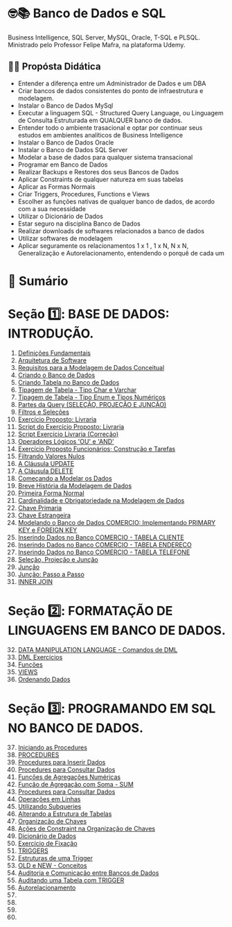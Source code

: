 # 🤓📚 **Banco de Dados e SQL**

Business Intelligence, SQL Server, MySQL, Oracle, T-SQL e PLSQL. Ministrado pelo Professor Felipe Mafra, na plataforma Udemy.

## 👩‍🏫 **Propósta Didática**

- Entender a diferença entre um Administrador de Dados e um DBA
- Criar bancos de dados consistentes do ponto de infraestrutura e modelagem.
- Instalar o Banco de Dados MySql
- Executar a linguagem SQL - Structured Query Language, ou Linguagem de Consulta Estruturada em QUALQUER banco de dados.
- Entender todo o ambiente trasacional e optar por continuar seus estudos em ambientes analíticos de Business Intelligence
- Instalar o Banco de Dados Oracle
- Instalar o Banco de Dados SQL Server
- Modelar a base de dados para qualquer sistema transacional
- Programar em Banco de Dados
- Realizar Backups e Restores dos seus Bancos de Dados
- Aplicar Constraints de qualquer natureza em suas tabelas
- Aplicar as Formas Normais
- Criar Triggers, Procedures, Functions e Views
- Escolher as funções nativas de qualquer banco de dados, de acordo com a sua necessidade
- Utilizar o Dicionário de Dados
- Estar seguro na disciplina Banco de Dados
- Realizar downloads de softwares relacionados a banco de dados
- Utilizar softwares de modelagem
- Aplicar seguramente os relacionamentos 1 x 1 , 1 x N, N x N, Generalização e Autorelacionamento, entendendo o porquê de cada um

# 📄 **Sumário**

# Seção 1️⃣: BASE DE DADOS: INTRODUÇÃO.

1. [Definições Fundamentais](https://github.com/vinicius-maznar/Banco_de_Dados-e-SQL/blob/main/01-Definicoes_Fundamentais.md)
2. [Arquitetura de Software](https://github.com/vinicius-maznar/Banco_de_Dados-e-SQL/blob/main/02%20-%20Arquitetura%20de%20Software%20.md)
3. [Requisitos para a Modelagem de Dados Conceitual](https://github.com/vinicius-maznar/SQL-e-Banco-de-Dados/blob/main/03%20-%20Requisitos%20para%20Modelagem%20de%20Dados%20Conceitual.md)
4. [Criando o Banco de Dados](https://github.com/vinicius-maznar/SQL-e-Banco-de-Dados/blob/main/04%20-%20Criando%20o%20Banco%20de%20Dados.md)
5. [Criando Tabela no Banco de Dados](https://github.com/vinicius-maznar/SQL-e-Banco-de-Dados/blob/main/05%20-%20Criando%20Tabela%20no%20Banco%20de%20Dados.md)
6. [Tipagem de Tabela - Tipo Char e Varchar](https://github.com/vinicius-maznar/SQL-e-Banco-de-Dados/blob/main/06%20-%20Tipagem%20de%20Tabela%20-%20Tipo%20CHAR%20e%20VARCHAR.md)
7. [Tipagem de Tabela - Tipo Enum e Tipos Numéricos](https://github.com/vinicius-maznar/SQL-e-Banco-de-Dados/blob/main/07%20-%20Tipagem%20de%20Banco%20de%20Dados%20-%20Tipo%20ENUM%20e%20Tipos%20Num%C3%A9ricos.md)
8. [Partes da Query (SELEÇÃO, PROJEÇÃO E JUNÇÃO)](https://github.com/vinicius-maznar/SQL-e-Banco-de-Dados/blob/main/08%20-%20Partes%20da%20Query%20(SELE%C3%87%C3%83O%2C%20PROJE%C3%87%C3%83O%20E%20JUN%C3%87%C3%83O).md)
9. [Filtros e Seleções](https://github.com/vinicius-maznar/SQL-e-Banco-de-Dados/blob/main/09%20-%20FIltros%20e%20Sele%C3%A7%C3%B5es.md)
10. [Exercício Proposto: Livraria](https://github.com/vinicius-maznar/SQL-e-Banco-de-Dados/blob/main/10%20-%20Exerc%C3%ADcio%20Proposto%20Livraria.md)
11. [Script do Exercício Proposto: Livraria](https://github.com/vinicius-maznar/SQL-e-Banco-de-Dados/blob/main/11%20-%20Script%20do%20Exerc%C3%ADcio%20Proposto:%20Livraria.sql)
12. [Script Exercício Livraria (Correção)](https://github.com/vinicius-maznar/SQL-e-Banco-de-Dados/blob/main/12%20-%20Script%20Exerc%C3%ADcio%20Livraria%20(Corre%C3%A7%C3%A3o).sql)
13. [Operadores Lógicos 'OU' e 'AND'](https://github.com/vinicius-maznar/SQL-e-Banco-de-Dados/blob/main/13%20-%20Operadores%20L%C3%B3gicos.md)
14. [Exercício Proposto Funcionários; Construção e Tarefas](https://github.com/vinicius-maznar/SQL-e-Banco-de-Dados/blob/main/14%20-%20Exerc%C3%ADcio%20Proposto%20Funcionarios%3A%20Constru%C3%A7%C3%A3o%20e%20Terafas.sql)
15. [Filtrando Valores Nulos](https://github.com/vinicius-maznar/SQL-e-Banco-de-Dados/blob/main/15%20-%20Filtrando%20Valores%20Nulos.md)
16. [A Cláusula UPDATE](https://github.com/vinicius-maznar/SQL-e-Banco-de-Dados/blob/main/16%20-%20A%20Cl%C3%A1usula%20UPDATE.md)
17. [A Cláusula DELETE](https://github.com/vinicius-maznar/SQL-e-Banco-de-Dados/blob/main/17%20-%20A%20Cl%C3%A1usula%20DELETE.md)
18. [Começando a Modelar os Dados](https://github.com/vinicius-maznar/SQL-e-Banco-de-Dados/blob/main/18%20-%20Come%C3%A7ando%20a%20Modelar%20os%20Dados.md)
19. [Breve História da Modelagem de Dados](https://github.com/vinicius-maznar/SQL-e-Banco-de-Dados/blob/main/19%20-%20Hist%C3%B3ria%20da%20Modelagem%20de%20Dados.md)
20. [Primeira Forma Normal](https://github.com/vinicius-maznar/SQL-e-Banco-de-Dados/blob/main/20%20-%20Primeira%20Forma%20Normal%20(1FN).md)
21. [Cardinalidade e Obrigatoriedade na Modelagem de Dados](https://github.com/vinicius-maznar/SQL-e-Banco-de-Dados/blob/main/21%20-%20Cardinalidade%20e%20Obrigatoriedade.md)
22. [Chave Primaria](https://github.com/vinicius-maznar/SQL-e-Banco-de-Dados/blob/main/22%20-%20Chave%20Primaria.md)
23. [Chave Estrangeira](https://github.com/vinicius-maznar/SQL-e-Banco-de-Dados/blob/main/23%20-%20Chave%20Estrangeira.md)
24. [Modelando o Banco de Dados COMERCIO: Implementando PRIMARY KEY e FOREIGN KEY](https://github.com/vinicius-maznar/SQL-e-Banco-de-Dados/blob/main/24%20-Modelando%20o%20Banco%20de%20Dados%20COMERCIO:%20Implementando%20PRIMARY%20KEY%20e%20FOREIGN%20KEY.sql)
25. [Inserindo Dados no Banco COMERCIO - TABELA CLIENTE](https://github.com/vinicius-maznar/SQL-e-Banco-de-Dados/blob/main/25%20-%20Inserindo%20Dados%20no%20Banco%20COMERCIO%20-%20TABELA%20CLIENTE.sql)
26. [ Inserindo Dados no Banco COMERCIO - TABELA ENDERECO](https://github.com/vinicius-maznar/SQL-e-Banco-de-Dados/blob/main/26%20-%20Inserindo%20Dados%20no%20Banco%20COMERCIO%20-%20TABELA%20ENDERECO.sql)
27. [Inserindo Dados no Banco COMERCIO - TABELA TELEFONE](https://github.com/vinicius-maznar/SQL-e-Banco-de-Dados/blob/main/27%20-%20Inserindo%20Dados%20no%20Banco%20COMERCIO%20-%20TABELA%20TELEFONE.sql)
28. [Seleção, Projeção e Junção](https://github.com/vinicius-maznar/SQL-e-Banco-de-Dados/blob/main/28%20-%20Sele%C3%A7%C3%A3o,%20Proje%C3%A7%C3%A3o%20e%20Jun%C3%A7%C3%A3o.md)
29. [Junção](https://github.com/vinicius-maznar/SQL-e-Banco-de-Dados/blob/main/29%20-%20Jun%C3%A7%C3%A3o.md)
30. [Junção: Passo a Passo](https://github.com/vinicius-maznar/SQL-e-Banco-de-Dados/blob/main/30%20-%20Jun%C3%A7%C3%A3o%3A%20Passo%20a%20Passo.sql)
31. [INNER JOIN](https://github.com/vinicius-maznar/SQL-e-Banco-de-Dados/blob/main/31%20-%20INNER%20JOIN.md)

# Seção 2️⃣: FORMATAÇÃO DE LINGUAGENS EM BANCO DE DADOS.

32. [DATA MANIPULATION LANGUAGE - Comandos de DML](https://github.com/vinicius-maznar/SQL-e-Banco-de-Dados/blob/main/32%20-%20DATA%20MANIPULATION%20LANGUAGE%20-%20Comandos%20de%20DML.md)
33. [DML Exercícios](https://github.com/vinicius-maznar/CURSO-COMPLETO-DE-SQL-E-DB/blob/main/34%20-%20DML%20Exerc%C3%ADcios%20-%20Parte%201.md)
34. [Funções](https://github.com/vinicius-maznar/CURSO-COMPLETO-DE-SQL-E-DB/blob/main/35%20-%20Fun%C3%A7%C3%B5es.md)
35. [VIEWS](https://github.com/vinicius-maznar/CURSO-COMPLETO-DE-SQL-E-DB/blob/main/36%20-%20Views.md)
36. [Ordenando Dados](https://github.com/vinicius-maznar/CURSO-COMPLETO-DE-SQL-E-DB/blob/main/37%20-%20Ordenando%20Dados.md)

# Seção 3️⃣: PROGRAMANDO EM SQL NO BANCO DE DADOS.
    
37. [Iniciando as Procedures](https://github.com/vinicius-maznar/CURSO-COMPLETO-DE-SQL-E-DB/blob/main/38%20-%20Iniciando%20as%20Procedures.md)
38. [PROCEDURES](https://github.com/vinicius-maznar/CURSO-COMPLETO-DE-SQL-E-DB/blob/main/38%20-%20Iniciando%20as%20Procedures.md)
39. [Procedures para Inserir Dados](https://github.com/vinicius-maznar/CURSO-COMPLETO-DE-SQL-E-DB/blob/main/39%20-%20Procedures%20para%20Inserir%20Dados.md)
40. [Procedures para Consultar Dados](https://github.com/vinicius-maznar/CURSO-COMPLETO-DE-SQL-E-DB/blob/main/40%20-%20Procedures%20para%20Consultar%20Dados.md)
41. [Funções de Agregações Numéricas](https://github.com/vinicius-maznar/CURSO-COMPLETO-DE-SQL-E-DB/blob/main/41%20-%20Fun%C3%A7%C3%B5es%20de%20Agrega%C3%A7%C3%B5es%20Num%C3%A9ricas.md)
42. [Função de Agregação com Soma - SUM](https://github.com/vinicius-maznar/CURSO-COMPLETO-DE-SQL-E-DB/blob/main/42%20-%20Fun%C3%A7%C3%A3o%20de%20Agrega%C3%A7%C3%A3o%20com%20Soma%20-%20SUM.md)
43. [Procedures para Consultar Dados](https://github.com/vinicius-maznar/CURSO-COMPLETO-DE-SQL-E-DB/blob/main/43%20-%20Procedures%20para%20Consultar%20Dados.md)
44. [Operações em Linhas](https://github.com/vinicius-maznar/CURSO-COMPLETO-DE-SQL-E-DB/blob/main/44%20-%20Opera%C3%A7%C3%B5es%20em%20Linhas.md)
45. [Utilizando Subqueries](https://github.com/vinicius-maznar/CURSO-COMPLETO-DE-SQL-E-DB/blob/main/45%20-%20Utilizando%20Subqueries.md)
46. [Alterando a Estrutura de Tabelas](https://github.com/vinicius-maznar/CURSO-COMPLETO-DE-SQL-E-DB/blob/main/46%20-%20Alterando%20a%20Estrutura%20de%20Tabelas.md)
47. [Organização de Chaves](https://github.com/vinicius-maznar/CURSO-COMPLETO-DE-SQL-E-DB/blob/main/47%20-%20Organiza%C3%A7%C3%A3o%20de%20Chaves.md)
48. [Ações de Constraint na Organização de Chaves](https://github.com/vinicius-maznar/CURSO-COMPLETO-DE-SQL-E-DB/blob/main/48%20-%20A%C3%A7%C3%B5es%20de%20Constraint%20na%20Organiza%C3%A7%C3%A3o%20de%20Chaves.md)
49. [Dicionário de Dados](https://github.com/vinicius-maznar/CURSO-COMPLETO-DE-SQL-E-DB/blob/main/49%20-%20Dicion%C3%A1rio%20de%20Dados.md)
50. [Exercício de Fixação](https://github.com/vinicius-maznar/CURSO-COMPLETO-DE-SQL-E-DB/blob/main/50%20-%20Exerc%C3%ADcio%20de%20Fixa%C3%A7%C3%A3o.md)
51. [TRIGGERS](https://github.com/vinicius-maznar/CURSO-COMPLETO-DE-SQL-E-DB/blob/main/51%20-%20TRIGGERS.md)
52. [Estruturas de uma Trigger](https://github.com/vinicius-maznar/CURSO-COMPLETO-DE-SQL-E-DB/blob/main/52%20-%20Estruturas%20de%20uma%20Trigger.md)
53. [OLD e NEW - Conceitos](https://github.com/vinicius-maznar/CURSO-COMPLETO-DE-SQL-E-DB/blob/main/53%20-%20OLD%20e%20NEW%20-%20Conceitos.md)
54. [Auditoria e Comunicação entre Bancos de Dados](https://github.com/vinicius-maznar/CURSO-COMPLETO-DE-SQL-E-DB/blob/main/54%20-%20Auditoria%20e%20Comunica%C3%A7%C3%A3o%20entre%20Bancos%20de%20Dados.md)
55. [Auditando uma Tabela com TRIGGER](https://github.com/vinicius-maznar/CURSO-COMPLETO-DE-SQL-E-DB/blob/main/55%20-%20Auditando%20uma%20Tabela%20com%20TRIGGER.md)
56. [Autorelacionamento](https://github.com/vinicius-maznar/CURSO-COMPLETO-DE-SQL-E-DB/blob/main/56%20-%20Autorelacionamento.md)
57. []()
58. []()
59. []()
60. 
